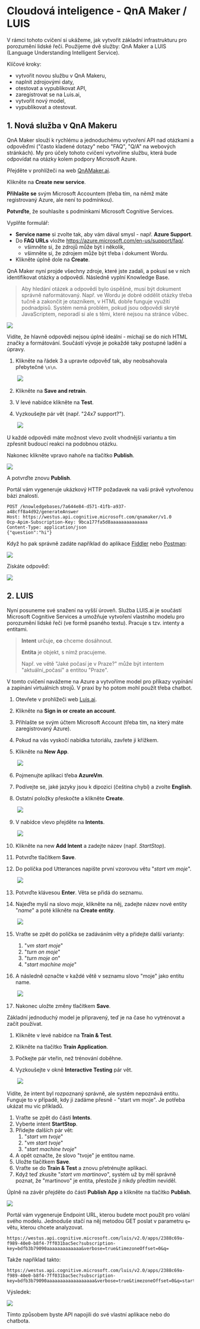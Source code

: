 # Cloudová inteligence - QnA Maker / LUIS

V rámci tohoto cvičení si ukážeme, jak vytvořit základní infrastrukturu pro porozumění lidské řeči. Použijeme dvě služby: QnA Maker a LUIS (Language Understanding Intelligent Service).

Klíčové kroky:

* vytvořit novou službu v QnA Makeru,
* naplnit zdrojovými daty,
* otestovat a vypublikovat API,
* zaregistrovat se na Luis.ai,
* vytvořit nový model,
* vypublikovat a otestovat.

## 1. Nová služba v QnA Makeru

QnA Maker slouží k rychlému a jednoduchému vytvoření API nad otázkami a odpověďmi ("často kladené dotazy" nebo "FAQ", "Q/A" na webových stránkách). My pro účely tohoto cvičení vytvoříme službu, která bude odpovídat na otázky kolem podpory Microsoft Azure.

Přejděte v prohlížeči na web [QnAMaker.ai](https://qnamaker.ai/).

Klikněte na **Create new service**.

**Přihlašte se** svým Microsoft Accountem (třeba tím, na němž máte registrovaný Azure, ale není to podmínkou).

**Potvrďte**, že souhlasíte s podmínkami Microsoft Cognitive Services.

Vyplňte formulář:

* **Service name** si zvolte tak, aby vám dával smysl - např. **Azure Support**.
* Do **FAQ URLs** vložte https://azure.microsoft.com/en-us/support/faq/.
  * všimněte si, že zdrojů může být i několik,
  * všimněte si, že zdrojem může být třeba i dokument Wordu.
* Klikněte úplně dole na **Create**.

QnA Maker nyní projde všechny zdroje, které jste zadali, a pokusí se v nich identifikovat otázky a odpovědi. Následně vyplní Knowledge Base.

> Aby hledání otázek a odpovědí bylo úspěšné, musí být dokument správně naformátovaný. Např. ve Wordu je dobré oddělit otázky třeba tučně a zakončit je otazníkem, v HTML dobře funguje využití podnadpisů. Systém nemá problém, pokud jsou odpovědi skryté JavaScriptem, neporadí si ale s těmi, které nejsou na stránce vůbec.

![](Images/1-knowledge-base.png)

Vidíte, že hlavně odpovědi nejsou úplně ideální - míchají se do nich HTML značky a formátování. Součástí vývoje je pokaždé taky postupné ladění a úpravy.

1. Klikněte na řádek 3 a upravte odpověď tak, aby neobsahovala přebytečné `\n\n`.

   ​	![](Images/2-edit-answer.png)

2. Klikněte na **Save and retrain**.

3. V levé nabídce klikněte na **Test**.

4. Vyzkoušejte pár vět (např. "24x7 support?").

   ​	![](Images/4-test2.png)

U každé odpovědi máte možnost vlevo zvolit vhodnější variantu a tím zpřesnit budoucí reakci na podobnou otázku.

Nakonec klikněte vpravo nahoře na tlačítko **Publish**.

![](Images/5-publish.png)

A potvrďte znovu **Publish**.

Portál vám vygeneruje ukázkový HTTP požadavek na vaši právě vytvořenou bázi znalostí.

```
POST /knowledgebases/7a644e84-d571-41fb-a937-a48cff8a4d92/generateAnswer
Host: https://westus.api.cognitive.microsoft.com/qnamaker/v1.0
Ocp-Apim-Subscription-Key: 9bca177fa5d8aaaaaaaaaaaaaa
Content-Type: application/json
{"question":"hi"}
```

Když ho pak správně zadáte například do aplikace [Fiddler](http://www.telerik.com/fiddler) nebo [Postman](https://www.getpostman.com/):

![](Images/6-test-fiddler.png)

Získáte odpověď:

![](Images/7-test-answer.png)

## 2. LUIS

Nyní posuneme své snažení na vyšší úroveň. Služba LUIS.ai je součástí Microsoft Cognitive Services a umožňuje vytvoření vlastního modelu pro porozumění lidské řeči (ve formě psaného textu). Pracuje s tzv. intenty a entitami.

> **Intent** určuje, **co** chceme dosáhnout.
>
> **Entita** je objekt, s nímž pracujeme.
>
> Např. ve větě "Jaké počasí je v Praze?" může být intentem "aktuální_počasí" a entitou "Praze".

V tomto cvičení navážeme na Azure a vytvoříme model pro příkazy vypínání a zapínání virtuálních strojů. V praxi by ho potom mohl použít třeba chatbot.

1. Otevřete v prohlížeči web [Luis.ai](https://www.luis.ai/).

2. Klikněte na **Sign in or create an account**.

3. Přihlašte se svým účtem Microsoft Account (třeba tím, na který máte zaregistrovaný Azure).

4. Pokud na vás vyskočí nabídka tutoriálu, zavřete ji křížkem.

5. Klikněte na **New App**.

   ​	![](Images/8-new-app-luis.png)

6. Pojmenujte aplikaci třeba **AzureVm**.

7. Podívejte se, jaké jazyky jsou k dipozici (čeština chybí) a zvolte **English**.

8. Ostatní položky přeskočte a klikněte **Create**.

   ​	![](Images/9-create-luis.png)

9. V nabídce vlevo přejděte na **Intents**.

   ​	![](Images/10-intents.png)

10. Klikněte na new **Add Intent** a zadejte název (např. *StartStop*).

11. Potvrďte tlačítkem **Save**.

12. Do políčka pod Utterances napište první vzorovou větu "*start vm moje*".

    ​	![](Images/11-first-utterance-luis.png)

13. Potvrďte klávesou **Enter**. Věta se přidá do seznamu.

14. Najeďte myší na slovo *moje*, klikněte na něj, zadejte název nové entity "*name*" a poté klikněte na **Create entity**.

    ​	![](Images/12-new-entity.png)

15. Vraťte se zpět do políčka se zadáváním věty a přidejte další varianty:

    1. "*vm start moje*"
    2. "*turn on moje*"
    3. "*turn moje on*"
    4. "*start machine moje*"

16. A následně označte v každé větě v seznamu slovo "moje" jako entitu name.

    ​	![](Images/13-adding-entity.png)

17. Nakonec uložte změny tlačítkem **Save**.

Základní jednoduchý model je připravený, teď je na čase ho vytrénovat a začít používat.

1. Klikněte v levé nabídce na **Train & Test**.

2. Klikněte na tlačítko **Train Application**.

3. Počkejte pár vteřin, než trénování doběhne.

4. Vyzkoušejte v okně **Interactive Testing** pár vět.

   ​	![](Images/14-testing.png)

Vidíte, že intent byl rozpoznaný správně, ale systém nepoznává entitu. Funguje to v případě, kdy ji zadáme přesně - "start vm moje". Je potřeba ukázat mu víc příkladů.

1. Vraťte se zpět do části **Intents**.
2. Vyberte intent **StartStop**.
3. Přidejte dalších pár vět:
   1. "*start vm tvoje*"
   2. "*vm start tvoje*"
   3. "*start machine tvoje*"
4. A opět označte, že slovo "tvoje" je entitou name.
5. Uložte tlačítkem **Save**.
6. Vraťte se do **Train & Test** a znovu přetrénujte aplikaci.
7. Když teď zkusíte "*start vm martinovo*", systém už by měl správně poznat, že "martinovo" je entita, přestože ji nikdy předtím neviděl.

Úplně na závěr přejděte do části **Publish App** a klikněte na tlačítko **Publish**.

![](Images/15-publish.png)

Portál vám vygeneruje Endpoint URL, kterou budete moct použít pro volání svého modelu. Jednoduše stačí na něj metodou GET poslat v parametru `q=` větu, kterou chcete analyzovat.

```
https://westus.api.cognitive.microsoft.com/luis/v2.0/apps/2388c69a-f989-40e0-b8f4-7ff031bac5ec?subscription-key=bdfb3b79090aaaaaaaaaaaaa&verbose=true&timezoneOffset=0&q=
```

Takže například takto:

```
https://westus.api.cognitive.microsoft.com/luis/v2.0/apps/2388c69a-f989-40e0-b8f4-7ff031bac5ec?subscription-key=bdfb3b79090aaaaaaaaaaaaaaaaaa&verbose=true&timezoneOffset=0&q=start%20machine%20masina
```

Výsledek:

![](Images/16-result.png)

Tímto způsobem byste API napojili do své vlastní aplikace nebo do chatbota.